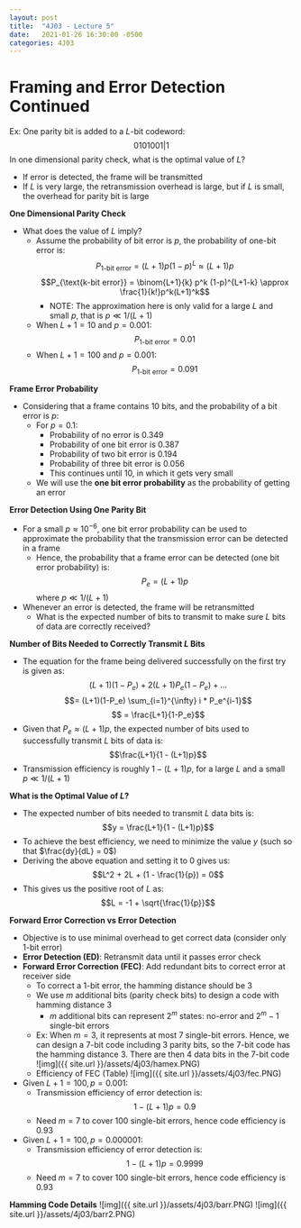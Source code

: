 ```yaml
---
layout: post
title:  "4J03 - Lecture 5"
date:   2021-01-26 16:30:00 -0500
categories: 4J03
---
```


Framing and Error Detection Continued
===

Ex: One parity bit is added to a *L*-bit codeword:
    $$0101001 | 1$$
    In one dimensional parity check, what is the optimal value of *L*?
- If error is detected, the frame will be transmitted
- If *L* is very large, the retransmission overhead is large, but if *L* is small, the overhead for parity bit is large


**One Dimensional Parity Check**
- What does the value of *L* imply?
    - Assume the probability of bit error is *p*, the probability of one-bit error is:
        $$P_{\text{1-bit error}} = (L+1) p (1-p)^L \approx (L+1)p$$
        $$P_{\text{k-bit error}} = \binom{L+1}{k} p^k (1-p)^{L+1-k} \approx \frac{1}{k!}p^k(L+1)^k$$
        - NOTE: The approximation here is only valid for a large *L* and small *p*, that is $p \ll 1/(L+1)$
    - When $L+1 = 10$ and $p = 0.001$:
        $$P_{\text{1-bit error}} = 0.01$$
    - When $L+1 = 100$ and $p = 0.001$:
        $$P_{\text{1-bit error}} = 0.091$$

**Frame Error Probability**
- Considering that a frame contains 10 bits, and the probability of a bit error is *p*:
    - For $p = 0.1$:
        - Probability of no error is 0.349
        - Probability of one bit error is 0.387
        - Probability of two bit error is 0.194
        - Probability of three bit error is 0.056
        - This continues until 10, in which it gets very small
    - We will use the **one bit error probability** as the probability of getting an error

**Error Detection Using One Parity Bit**
- For a small $p \approx 10^{-6}$, one bit error probability can be used to approximate the probability that the transmission error can be detected in a frame
    - Hence, the probability that a frame error can be detected (one bit error probability) is:
        $$P_e = (L+1)p$$
        where $p \ll 1/(L+1)$
- Whenever an error is detected, the frame will be retransmitted
    - What is the expected number of bits to transmit to make sure *L* bits of data are correctly received?

**Number of Bits Needed to Correctly Transmit *L* Bits**
- The equation for the frame being delivered successfully on the first try is given as:
    $$(L+1)(1-P_e) + 2(L+1)P_e(1-P_e) + ...$$
    $$= (L+1)(1-P_e) \sum_{i=1}^{\infty} i * P_e^{i-1}$$
    $$ = \frac{L+1}{1-P_e}$$
- Given that $P_e \approx (L+1)p$, the expected number of bits used to successfully transmit *L* bits of data is:
    $$\frac{L+1}{1 - (L+1)p}$$
- Transmission efficiency is roughly $1 - (L+1)p$, for a large *L* and a small $p \ll 1/(L+1)$

**What is the Optimal Value of *L*?**
- The expected number of bits needed to transmit *L* data bits is:
    $$y = \frac{L+1}{1 - (L+1)p}$$
- To achieve the best efficiency, we need to minimize the value *y* (such so that $\frac{dy}{dL} = 0$)
- Deriving the above equation and setting it to 0 gives us:
    $$L^2 + 2L + (1 - \frac{1}{p}) = 0$$
- This gives us the positive root of $L$ as:
    $$L = -1 + \sqrt{\frac{1}{p}}$$

**Forward Error Correction vs Error Detection**
- Objective is to use minimal overhead to get correct data (consider only 1-bit error)  
- **Error Detection (ED)**: Retransmit data until it passes error check
- **Forward Error Correction (FEC)**: Add redundant bits to correct error at receiver side
    - To correct a 1-bit error, the hamming distance should be 3
    - We use *m* additional bits (parity check bits) to design a code with hamming distance 3
        - *m* additional bits can represent $2^m$ states: no-error and $2^m - 1$ single-bit errors
    - Ex: When $m=3$, it represents at most 7 single-bit errors. Hence, we can design a 7-bit code including 3 parity bits, so the 7-bit code has the hamming distance 3. There are then 4 data bits in the 7-bit code
        ![img]({{ site.url }}/assets/4j03/hamex.PNG) 
    - Efficiency of FEC (Table)
        ![img]({{ site.url }}/assets/4j03/fec.PNG) 
- Given $L+1 = 100, p = 0.001$:
    - Transmission efficiency of error detection is:
        $$1 - (L+1)p = 0.9$$
    - Need $m=7$ to cover 100 single-bit errors, hence code efficiency is 0.93
- Given $L+1 = 100, p = 0.000001$:
    - Transmission efficiency of error detection is:
        $$1 - (L+1)p = 0.9999$$
    - Need $m=7$ to cover 100 single-bit errors, hence code efficiency is 0.93

**Hamming Code Details**
    ![img]({{ site.url }}/assets/4j03/barr.PNG) 
    ![img]({{ site.url }}/assets/4j03/barr2.PNG) 
